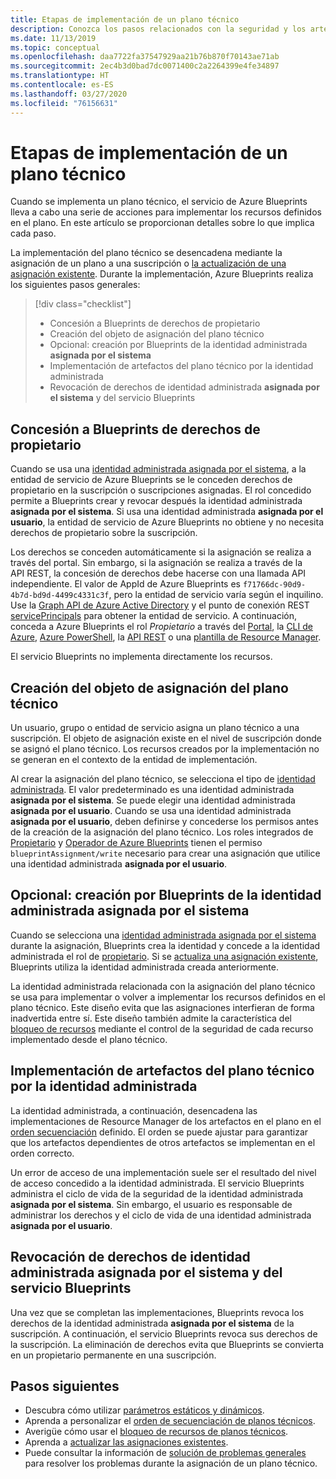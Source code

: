 ```yaml
---
title: Etapas de implementación de un plano técnico
description: Conozca los pasos relacionados con la seguridad y los artefactos que recorren los servicios de Azure Blueprints al crear una asignación de plano técnico.
ms.date: 11/13/2019
ms.topic: conceptual
ms.openlocfilehash: daa7722fa37547929aa21b76b870f70143ae71ab
ms.sourcegitcommit: 2ec4b3d0bad7dc0071400c2a2264399e4fe34897
ms.translationtype: HT
ms.contentlocale: es-ES
ms.lasthandoff: 03/27/2020
ms.locfileid: "76156631"
---
```

# <a name="stages-of-a-blueprint-deployment"></a>Etapas de implementación de un plano técnico

Cuando se implementa un plano técnico, el servicio de Azure Blueprints lleva a cabo una serie de acciones para implementar los recursos definidos en el plano. En este artículo se proporcionan detalles sobre lo que implica cada paso.

La implementación del plano técnico se desencadena mediante la asignación de un plano a una suscripción o [la actualización de una asignación existente](../how-to/update-existing-assignments.md). Durante la implementación, Azure Blueprints realiza los siguientes pasos generales:

> [!div class="checklist"]
> - Concesión a Blueprints de derechos de propietario
> - Creación del objeto de asignación del plano técnico
> - Opcional: creación por Blueprints de la identidad administrada **asignada por el sistema**
> - Implementación de artefactos del plano técnico por la identidad administrada
> - Revocación de derechos de identidad administrada **asignada por el sistema** y del servicio Blueprints

## <a name="blueprints-granted-owner-rights"></a>Concesión a Blueprints de derechos de propietario

Cuando se usa una [identidad administrada asignada por el sistema](../../../active-directory/managed-identities-azure-resources/overview.md), a la entidad de servicio de Azure Blueprints se le conceden derechos de propietario en la suscripción o suscripciones asignadas. El rol concedido permite a Blueprints crear y revocar después la identidad administrada **asignada por el sistema**. Si usa una identidad administrada **asignada por el usuario**, la entidad de servicio de Azure Blueprints no obtiene y no necesita derechos de propietario sobre la suscripción.

Los derechos se conceden automáticamente si la asignación se realiza a través del portal. Sin embargo, si la asignación se realiza a través de la API REST, la concesión de derechos debe hacerse con una llamada API independiente. El valor de AppId de Azure Blueprints es `f71766dc-90d9-4b7d-bd9d-4499c4331c3f`, pero la entidad de servicio varía según el inquilino. Use la [Graph API de Azure Active Directory](../../../active-directory/develop/active-directory-graph-api.md) y el punto de conexión REST [servicePrincipals](/graph/api/resources/serviceprincipal) para obtener la entidad de servicio. A continuación, conceda a Azure Blueprints el rol _Propietario_ a través del [Portal](../../../role-based-access-control/role-assignments-portal.md), la [CLI de Azure](../../../role-based-access-control/role-assignments-cli.md), [Azure PowerShell](../../../role-based-access-control/role-assignments-powershell.md), la [API REST](../../../role-based-access-control/role-assignments-rest.md) o una [plantilla de Resource Manager](../../../role-based-access-control/role-assignments-template.md).

El servicio Blueprints no implementa directamente los recursos.

## <a name="the-blueprint-assignment-object-is-created"></a>Creación del objeto de asignación del plano técnico

Un usuario, grupo o entidad de servicio asigna un plano técnico a una suscripción. El objeto de asignación existe en el nivel de suscripción donde se asignó el plano técnico. Los recursos creados por la implementación no se generan en el contexto de la entidad de implementación.

Al crear la asignación del plano técnico, se selecciona el tipo de [identidad administrada](../../../active-directory/managed-identities-azure-resources/overview.md). El valor predeterminado es una identidad administrada **asignada por el sistema**. Se puede elegir una identidad administrada **asignada por el usuario**. Cuando se usa una identidad administrada **asignada por el usuario**, deben definirse y concederse los permisos antes de la creación de la asignación del plano técnico. Los roles integrados de [Propietario](../../../role-based-access-control/built-in-roles.md#owner) y [Operador de Azure Blueprints](../../../role-based-access-control/built-in-roles.md#blueprint-operator) tienen el permiso `blueprintAssignment/write` necesario para crear una asignación que utilice una identidad administrada **asignada por el usuario**.

## <a name="optional---blueprints-creates-system-assigned-managed-identity"></a>Opcional: creación por Blueprints de la identidad administrada asignada por el sistema

Cuando se selecciona una [identidad administrada asignada por el sistema](../../../active-directory/managed-identities-azure-resources/overview.md) durante la asignación, Blueprints crea la identidad y concede a la identidad administrada el rol de [propietario](../../../role-based-access-control/built-in-roles.md#owner). Si se [actualiza una asignación existente](../how-to/update-existing-assignments.md), Blueprints utiliza la identidad administrada creada anteriormente.

La identidad administrada relacionada con la asignación del plano técnico se usa para implementar o volver a implementar los recursos definidos en el plano técnico. Este diseño evita que las asignaciones interfieran de forma inadvertida entre sí.
Este diseño también admite la característica del [bloqueo de recursos](./resource-locking.md) mediante el control de la seguridad de cada recurso implementado desde el plano técnico.

## <a name="the-managed-identity-deploys-blueprint-artifacts"></a>Implementación de artefactos del plano técnico por la identidad administrada

La identidad administrada, a continuación, desencadena las implementaciones de Resource Manager de los artefactos en el plano en el [orden secuenciación](./sequencing-order.md) definido. El orden se puede ajustar para garantizar que los artefactos dependientes de otros artefactos se implementan en el orden correcto.

Un error de acceso de una implementación suele ser el resultado del nivel de acceso concedido a la identidad administrada. El servicio Blueprints administra el ciclo de vida de la seguridad de la identidad administrada **asignada por el sistema**. Sin embargo, el usuario es responsable de administrar los derechos y el ciclo de vida de una identidad administrada **asignada por el usuario**.

## <a name="blueprint-service-and-system-assigned-managed-identity-rights-are-revoked"></a>Revocación de derechos de identidad administrada asignada por el sistema y del servicio Blueprints

Una vez que se completan las implementaciones, Blueprints revoca los derechos de la identidad administrada **asignada por el sistema** de la suscripción. A continuación, el servicio Blueprints revoca sus derechos de la suscripción. La eliminación de derechos evita que Blueprints se convierta en un propietario permanente en una suscripción.

## <a name="next-steps"></a>Pasos siguientes

- Descubra cómo utilizar [parámetros estáticos y dinámicos](parameters.md).
- Aprenda a personalizar el [orden de secuenciación de planos técnicos](sequencing-order.md).
- Averigüe cómo usar el [bloqueo de recursos de planos técnicos](resource-locking.md).
- Aprenda a [actualizar las asignaciones existentes](../how-to/update-existing-assignments.md).
- Puede consultar la información de [solución de problemas generales](../troubleshoot/general.md) para resolver los problemas durante la asignación de un plano técnico.
